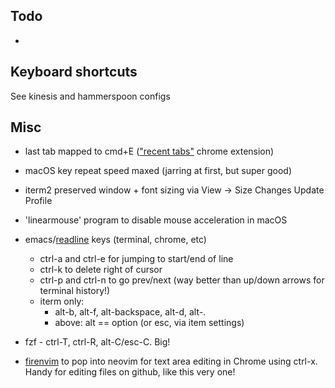 ## Todo
- 

## Keyboard shortcuts
See kinesis and hammerspoon configs


## Misc
- last tab mapped to cmd+E (["recent tabs"](https://chrome.google.com/webstore/detail/recent-tabs/ocllfmhjhfmogablefmibmjcodggknml?hl=en) chrome extension)

- macOS key repeat speed maxed (jarring at first, but super good)

- iterm2 preserved window + font sizing via View -> Size Changes Update Profile 

- 'linearmouse' program to disable mouse acceleration in macOS

-  emacs/[readline](https://tiswww.case.edu/php/chet/readline/readline.html) keys (terminal, chrome, etc)
    - ctrl-a and ctrl-e for jumping to start/end of line
    - ctrl-k to delete right of cursor
    - ctrl-p and ctrl-n to go prev/next (way better than up/down arrows for terminal history!)
    - iterm only:
        - alt-b, alt-f, alt-backspace, alt-d, alt-.
        - above: alt == option (or esc, via item settings)  
   
- fzf - ctrl-T, ctrl-R, alt-C/esc-C. Big!  

- [firenvim](https://github.com/glacambre/firenvim) to pop into neovim for text area editing in Chrome using ctrl-x. Handy for editing files on github, like this very one!
